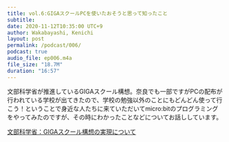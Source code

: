 ```yaml
---
title: vol.6:GIGAスクールPCを使いたおそうと思って知ったこと
subtitle: 
date: 2020-11-12T10:35:00 UTC+9
author: Wakabayashi, Kenichi
layout: post
permalink: /podcast/006/
podcast: true
audio_file: ep006.m4a
file_size: "18.7M"
duration: "16:57"
---
```

文部科学省が推進しているGIGAスクール構想。奈良でも一部ですがPCの配布が行われている学校が出てきたので、学校の勉強以外のことにもどんどん使って行こう！ということで身近な人たちに来ていただいてmicro:bitのプログラミングをやってみたのですが、その時にわかったことなどについてお話ししています。

[文部科学省：GIGAスクール構想の実現について](https://www.mext.go.jp/a_menu/other/index_00001.htm)
